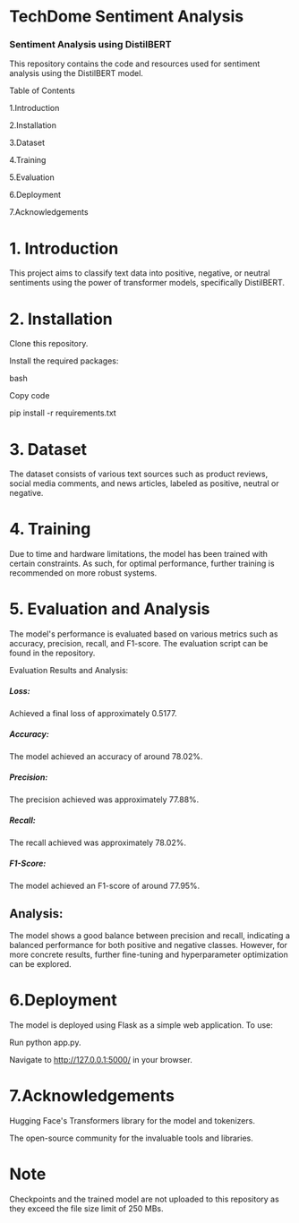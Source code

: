 # TechDome Sentiment Analysis 

### Sentiment Analysis using DistilBERT
 
This repository contains the code and resources used for sentiment analysis using the DistilBERT model.

Table of Contents

1.Introduction

2.Installation

3.Dataset

4.Training

5.Evaluation

6.Deployment

7.Acknowledgements


# 1. Introduction

This project aims to classify text data into positive, negative, or neutral sentiments using the power of transformer models, specifically DistilBERT.


# 2. Installation

Clone this repository.

Install the required packages:

bash

Copy code

pip install -r requirements.txt

# 3. Dataset

The dataset consists of various text sources such as product reviews, social media comments, and news articles, labeled as positive, neutral or negative.

# 4. Training

Due to time and hardware limitations, the model has been trained with certain constraints. As such, for optimal performance, further training is recommended on more robust systems.

# 5. Evaluation and Analysis 

The model's performance is evaluated based on various metrics such as accuracy, precision, recall, and F1-score. The evaluation script can be found in the repository.

Evaluation Results and Analysis:

##### Loss:

Achieved a final loss of approximately 0.5177.

##### Accuracy:

The model achieved an accuracy of around 78.02%.

##### Precision:

The precision achieved was approximately 77.88%.

##### Recall:

The recall achieved was approximately 78.02%.

##### F1-Score:

The model achieved an F1-score of around 77.95%.

## Analysis:

The model shows a good balance between precision and recall, indicating a balanced performance for both positive and negative classes. However, for more concrete results, further fine-tuning and hyperparameter optimization can be explored.

# 6.Deployment
The model is deployed using Flask as a simple web application. To use:

Run python app.py.

Navigate to http://127.0.0.1:5000/ in your browser.

# 7.Acknowledgements

Hugging Face's Transformers library for the model and tokenizers.

The open-source community for the invaluable tools and libraries.

# Note

Checkpoints and the trained model are not uploaded to this repository as they exceed the file size limit of 250 MBs.

